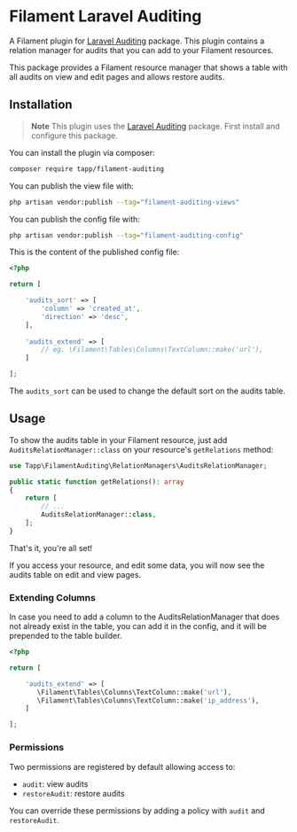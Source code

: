 # Filament Laravel Auditing

A Filament plugin for [Laravel Auditing](https://laravel-auditing.com/) package.
This plugin contains a relation manager for audits that you can add to your Filament resources.

This package provides a Filament resource manager that shows a table with all audits on view and edit pages and allows restore audits.

## Installation

> **Note**
> This plugin uses the [Laravel Auditing](https://laravel-auditing.com/) package. First install and configure this package.

You can install the plugin via composer:

```bash
composer require tapp/filament-auditing
```

You can publish the view file with:

```bash
php artisan vendor:publish --tag="filament-auditing-views"
```

You can publish the config file with:

```bash
php artisan vendor:publish --tag="filament-auditing-config"
```

This is the content of the published config file:

```php
<?php

return [

    'audits_sort' => [
        'column' => 'created_at',
        'direction' => 'desc',
    ],
    
    'audits_extend' => [
        // eg. \Filament\Tables\Columns\TextColumn::make('url'),
    ]

];
```

The `audits_sort` can be used to change the default sort on the audits table. 

## Usage

To show the audits table in your Filament resource, just add `AuditsRelationManager::class` on your resource's `getRelations` method:

```php
use Tapp\FilamentAuditing\RelationManagers\AuditsRelationManager;

public static function getRelations(): array
{
    return [
        // ...
        AuditsRelationManager::class,
    ];
}
```

That's it, you're all set!

If you access your resource, and edit some data, you will now see the audits table on edit and view pages.

### Extending Columns
In case you need to add a column to the AuditsRelationManager that does
not already exist in the table, you can add it in the config, and it will be
prepended to the table builder.

```php
<?php

return [

    'audits_extend' => [
       \Filament\Tables\Columns\TextColumn::make('url'),
       \Filament\Tables\Columns\TextColumn::make('ip_address'),
    ]

];
```


### Permissions

Two permissions are registered by default allowing access to:

- `audit`: view audits
- `restoreAudit`: restore audits

You can override these permissions by adding a policy with `audit` and `restoreAudit`.
